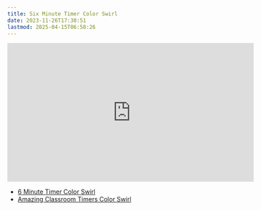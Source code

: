 ```yaml
---
title: Six Minute Timer Color Swirl
date: 2023-11-26T17:30:51
lastmod: 2025-04-15T06:58:26
---
```


<div class="iframe-16-9-container">
<iframe class="youTubeIframe" width="560" height="315" src="https://www.youtube.com/embed/4rooqYOxG-k" title="YouTube video player" frameborder="0" allow="accelerometer; autoplay; clipboard-write; encrypted-media; gyroscope; picture-in-picture; web-share" allowfullscreen></iframe>
</div>

- [6 Minute Timer Color Swirl](https://youtu.be/4rooqYOxG-k)
- [Amazing Classroom Timers Color Swirl](../amazing-classroom-timers-color-swirl.md)
